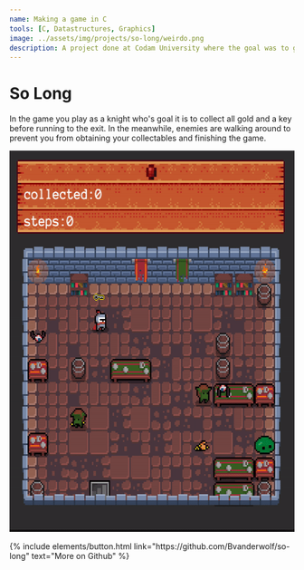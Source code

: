 ```yaml
---
name: Making a game in C
tools: [C, Datastructures, Graphics]
image: ../assets/img/projects/so-long/weirdo.png
description: A project done at Codam University where the goal was to generate a game from a text file using the c-programming language and a small graphics library.
---
```


# So Long

In the game you play as a knight who's goal it is to collect all gold and a key before running to the exit. In the meanwhile, enemies are walking around to prevent you from obtaining your collectables and finishing the game.

<img src="../assets/img/projects/so-long/so_long.gif" width="600" height="673">

<p class="text-center">
{% include elements/button.html link="https://github.com/Bvanderwolf/so-long" text="More on Github" %}
</p>